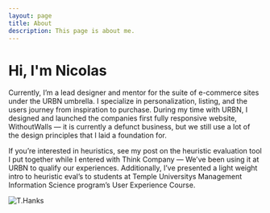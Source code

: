 ```yaml
---
layout: page
title: About
description: This page is about me.
---
```

# Hi, I'm Nicolas
Currently, I’m a lead designer and mentor for the suite of e-commerce sites under the URBN umbrella. I specialize in personalization, listing, and the users journey from inspiration to purchase. During my time with URBN, I designed and launched the companies first fully responsive website, WithoutWalls — it is currently a defunct business, but we still use a lot of the design principles that I laid a foundation for.

If you’re interested in heuristics, see my post on the heuristic evaluation tool I put together while I entered with Think Company — We’ve been using it at URBN to qualify our experiences. Additionally, I’ve presented a light weight intro to heuristic eval’s to students at Temple Universitys Management Information Science program’s User Experience Course.


![T.Hanks](coianac.github.io/img/thanks.gif) 
